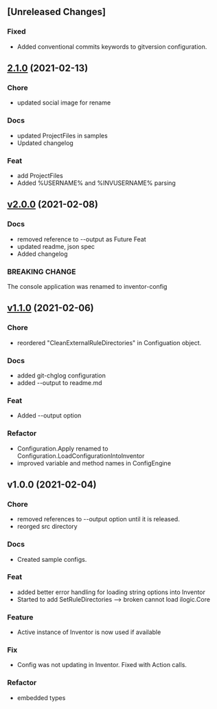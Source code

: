 ## [Unreleased Changes]

### Fixed
- Added conventional commits keywords to gitversion configuration.

<a name="2.1.0"></a>
## [2.1.0](https://github.com/jordanrobot/config-loader/compare/v2.0.0...2.1.0) (2021-02-13)

### Chore

* updated social image for rename

### Docs

* updated ProjectFiles in samples
* Updated changelog

### Feat

* add ProjectFiles
* Added %USERNAME% and %INVUSERNAME% parsing


<a name="v2.0.0"></a>
## [v2.0.0](https://github.com/jordanrobot/config-loader/compare/v1.1.0...v2.0.0) (2021-02-08)

### Docs

* removed reference to --output as Future Feat
* updated readme, json spec
* Added changelog

### BREAKING CHANGE


The console application was renamed to inventor-config


<a name="v1.1.0"></a>
## [v1.1.0](https://github.com/jordanrobot/config-loader/compare/v1.0.0...v1.1.0) (2021-02-06)

### Chore

* reordered "CleanExternalRuleDirectories" in Configuation object.

### Docs

* added git-chglog configuration
* added --output to readme.md

### Feat

* Added --output option

### Refactor

* Configuration.Apply renamed to Configuration.LoadConfigurationIntoInventor
* improved variable and method names in ConfigEngine


<a name="v1.0.0"></a>
## v1.0.0 (2021-02-04)

### Chore

* removed references to --output option until it is released.
* reorged src directory

### Docs

* Created sample configs.

### Feat

* added better error handling for loading string options into Inventor
* Started to add SetRuleDirectories --> broken cannot load ilogic.Core

### Feature

* Active instance of Inventor is now used if available

### Fix

* Config was not updating in Inventor. Fixed with Action<T> calls.

### Refactor

* embedded types

